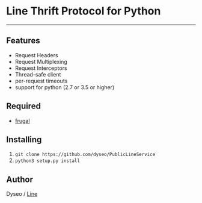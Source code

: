 # Line Thrift Protocol for Python
___

## Features
- Request Headers
- Request Multiplexing
- Request Interceptors
- Thread-safe client
- per-request timeouts
- support for python (2.7 or 3.5 or higher)

## Required
- [frugal](https://pypi.org/project/frugal/)


## Installing
1. `git clone https://github.com/dyseo/PublicLineService`
2. `python3 setup.py install`

## Author
Dyseo / [Line](https://line.me/ti/p/~line.bngsad)

